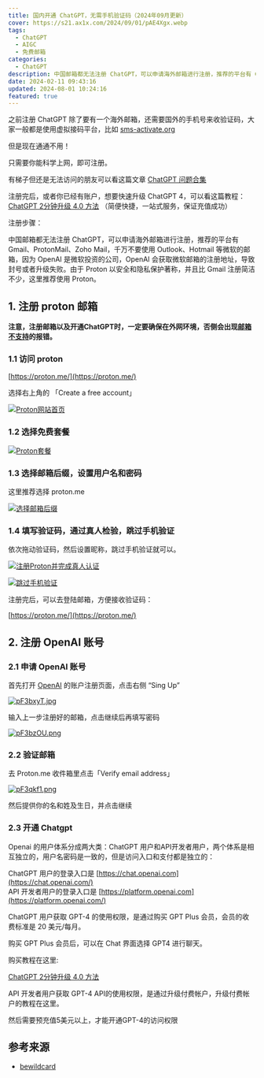```yaml
---
title: 国内开通 ChatGPT，无需手机验证码（2024年09月更新）
cover: https://s21.ax1x.com/2024/09/01/pAE4Xgx.webp
tags:
  - ChatGPT
  - AIGC
  - 免费邮箱
categories:
  - ChatGPT
description: 中国邮箱都无法注册 ChatGPT，可以申请海外邮箱进行注册，推荐的平台有 Gmail、ProtonMail、Zoho Mail. 打开全文查看详细步骤。
date: 2024-02-11 09:43:16
updated: 2024-08-01 10:24:16
featured: true
---
```


之前注册 ChatGPT 除了要有一个海外邮箱，还需要国外的手机号来收验证码，大家一般都是使用虚拟接码平台，比如 [sms-activate.org](https://sms-activate.org/?ref=4616107)

但是现在通通不用！

只需要你能科学上网，即可注册。

<!-- more -->

有梯子但还是无法访问的朋友可以看这篇文章 [ChatGPT 问题合集](/chatgpt_problems)

注册完后，或者你已经有账户，想要快速升级 ChatGPT 4，可以看这篇教程：[ChatGPT 2分钟升级 4.0 方法](/upgrade_chatgpt/) （简便快捷，一站式服务，保证充值成功）

注册步骤：

中国邮箱都无法注册 ChatGPT，可以申请海外邮箱进行注册，推荐的平台有 Gmail、ProtonMail、Zoho Mail，千万不要使用 Outlook、Hotmail 等微软的邮箱，因为 OpenAI 是微软投资的公司，OpenAI 会获取微软邮箱的注册地址，导致封号或者升级失败。由于 Proton 以安全和隐私保护著称，并且比 Gmail 注册简洁不少，这里推荐使用 Proton。


## 1. 注册 proton 邮箱

**注意，注册邮箱以及开通ChatGPT时，一定要确保在外网环境，否侧会出现[邮箱不支持](/problem_001_email_not_supported/)的报错。**

### 1.1 访问 proton

[https://proton.me/](https://proton.me/)

选择右上角的 「Create a free account」

[![Proton网站首页](https://s11.ax1x.com/2024/02/11/pF3brLD.jpg)](https://imgse.com/i/pF3brLD)

### 1.2 选择免费套餐

[![Proton套餐](https://s11.ax1x.com/2024/02/11/pF3bIOS.jpg)](https://imgse.com/i/pF3bIOS)

### 1.3 选择邮箱后缀，设置用户名和密码

这里推荐选择 proton.me

[![选择邮箱后缀](https://s11.ax1x.com/2024/02/11/pF3bqFs.jpg)](https://imgse.com/i/pF3bqFs)

### 1.4 填写验证码，通过真人检验，跳过手机验证

依次拖动验证码，然后设置昵称，跳过手机验证就可以。

[![注册Proton并完成真人认证](https://s11.ax1x.com/2024/02/11/pF3bOWq.jpg)](https://imgse.com/i/pF3bOWq "注册Proton并完成真人认证")

[![跳过手机验证](https://s11.ax1x.com/2024/02/11/pF3bjS0.jpg)](https://imgse.com/i/pF3bjS0)

注册完后，可以去登陆邮箱，方便接收验证码：

[https://proton.me/](https://proton.me/)

## 2. 注册 OpenAI 账号

### 2.1 申请 OpenAI 账号

首先打开 [OpenAI](https://chat.openai.com/) 的账户注册页面，点击右侧 “Sing Up”

[![pF3bxyT.jpg](https://s11.ax1x.com/2024/02/11/pF3bxyT.jpg)](https://imgse.com/i/pF3bxyT)

输入上一步注册好的邮箱，点击继续后再填写密码

[![pF3bzOU.png](https://s11.ax1x.com/2024/02/11/pF3bzOU.png)](https://imgse.com/i/pF3bzOU)

### 2.2 验证邮箱

去 Proton.me 收件箱里点击「Verify email address」

[![pF3qkf1.png](https://s11.ax1x.com/2024/02/11/pF3qkf1.png)](https://imgse.com/i/pF3qkf1)

然后提供你的名和姓及生日，并点击继续

### 2.3 开通 Chatgpt

Openai 的用户体系分成两大类：ChatGPT 用户和API开发者用户，两个体系是相互独立的，用户名密码是一致的，但是访问入口和支付都是独立的：

ChatGPT 用户的登录入口是 [https://chat.openai.com](https://chat.openai.com/)  
API 开发者用户的登录入口是 [https://platform.openai.com](https://platform.openai.com/)

ChatGPT 用户获取 GPT-4 的使用权限，是通过购买 GPT Plus 会员，会员的收费标准是 20 美元/每月。

购买 GPT Plus 会员后，可以在 Chat 界面选择 GPT4 进行聊天。

购买教程在这里:

[ChatGPT 2分钟升级 4.0 方法](https://chatgpt-jx.com/upgrade_chatgpt/)

API 开发者用户获取 GPT-4 API的使用权限，是通过升级付费帐户，升级付费帐户的教程在这里。

然后需要预充值5美元以上，才能开通GPT-4的访问权限

## 参考来源
- [bewildcard](https://bewildcard.com/i/ChatGPT6)
